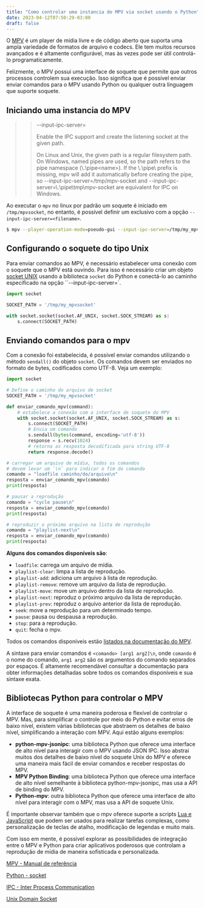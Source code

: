 ```yaml
---
title: "Como controlar uma instancia do MPV via socket usando o Python"
date: 2023-04-12T07:50:29-03:00
draft: false
---
```


O [MPV](https://mpv.io/) é um player de mídia livre e de código aberto que suporta uma ampla variedade de formatos de arquivo e codecs. Ele tem muitos recursos avançados e é altamente configurável, mas às vezes pode ser útil controlá-lo programaticamente. 

Felizmente, o MPV possui uma interface de soquete que permite que outros processos controlem sua execução. Isso significa que é possível enviar enviar comandos para o MPV usando Python ou qualquer outra linguagem que suporte soquete.


## Iniciando uma instancia do MPV 

>> --input-ipc-server=<filename>
>>
>>    Enable the IPC support and create the listening socket at the given path.
>>
>>    On Linux and Unix, the given path is a regular filesystem path. On Windows, named pipes are used, so the path refers to the pipe namespace (\\.\pipe\<name>). If the \\.\pipe\ prefix is missing, mpv will add it automatically before creating the pipe, so --input-ipc-server=/tmp/mpv-socket and --input-ipc-server=\\.\pipe\tmp\mpv-socket are equivalent for IPC on Windows.  

Ao executar o `mpv` no linux por padrão um soquete é iniciado em `/tmp/mpvsocket`, no entanto, é possível definir um exclusivo com a opção `--input-ipc-server=<filename>`. 


```bash
$ mpv --player-operation-mode=pseudo-gui --input-ipc-server=/tmp/my_mpvsocket
```

## Configurando o soquete do tipo Unix

Para enviar comandos ao MPV, é necessário estabelecer uma conexão com o soquete que o MPV está ouvindo. Para isso é necessário criar um objeto [socket UNIX](https://en.wikipedia.org/wiki/Unix_domain_socket) usando a biblioteca `socket` do Python e conectá-lo ao caminho especificado na opção ``--input-ipc-server=`. 


```python
import socket

SOCKET_PATH = '/tmp/my_mpvsocket'

with socket.socket(socket.AF_UNIX, socket.SOCK_STREAM) as s:
    s.connect(SOCKET_PATH)

```

## Enviando comandos para o mpv 

Com a conexão foi estabelecida, é possível enviar comandos utilizando o método `sendall()` do objeto `socket`. Os comandos devem ser enviados no formato de bytes, codificados como UTF-8. Veja um exemplo:


```python
import socket

# Define o caminho do arquivo de socket
SOCKET_PATH = '/tmp/my_mpvsocket'

def enviar_comando_mpv(command):
    # estabelece a conexão com a interface de soquete do MPV
    with socket.socket(socket.AF_UNIX, socket.SOCK_STREAM) as s:
        s.connect(SOCKET_PATH)
        # Envia um comando 
        s.sendall(bytes(command, encoding='utf-8'))
        response = s.recv(1024)
        # retorna as resposta decodificada para string UTF-8
        return response.decode()

# carregar um arquivo de mídia, todos os comandos 
# devem levar um `\n` para indicar o fim do comando
comando = "loadfile caminho/do/arquivo\n"
resposta = enviar_comando_mpv(comando)
print(resposta)

# pausar a reprodução
comando = "cycle pause\n"
resposta = enviar_comando_mpv(comando)
print(resposta)

# reproduzir o próximo arquivo na lista de reprodução
comando = "playlist-next\n"
resposta = enviar_comando_mpv(comando)
print(resposta)

```

**Alguns dos comandos disponíveis são**:

- `loadfile`: carrega um arquivo de mídia.
- `playlist-clear`: limpa a lista de reprodução.
- `playlist-add`: adiciona um arquivo à lista de reprodução.
- `playlist-remove`: remove um arquivo da lista de reprodução.
- `playlist-move`: move um arquivo dentro da lista de reprodução.
- `playlist-next`: reproduz o próximo arquivo da lista de reprodução.
- `playlist-prev`: reproduz o arquivo anterior da lista de reprodução.
- `seek`: move a reprodução para um determinado tempo.
- `pause`: pausa ou despausa a reprodução.
- `stop`: para a reprodução.
- `quit`: fecha o mpv.


Todos os comandos disponíveis estão [listados na documentação do MPV](https://mpv.io/manual/stable/#list-of-input-commands). 

A sintaxe para enviar comandos é  `<comando> [arg1 arg2]\n`, onde `comando` é o nome do comando, `arg1 arg2` são os argumentos do comando separados por espaços. É altamente recomendável consultar a documentação para obter informações detalhadas sobre todos os comandos disponíveis e sua sintaxe exata.

## Bibliotecas Python para controlar o MPV

A interface de soquete é uma maneira poderosa e flexível de controlar o MPV. Mas, para simplificar o controle por meio do Python e evitar erros de baixo nível, existem várias bibliotecas que abstraem os detalhes de baixo nível, simplificando a interação com MPV. Aqui estão alguns exemplos:

- **python-mpv-jsonipc**: uma biblioteca Python que oferece uma interface de alto nível para interagir com o MPV usando JSON IPC. Isso abstrai muitos dos detalhes de baixo nível do soquete Unix do MPV e oferece uma maneira mais fácil de enviar comandos e receber respostas do MPV.
- **MPV Python Binding**: uma biblioteca Python que oferece uma interface de alto nível semelhante à biblioteca python-mpv-jsonipc, mas usa a API de binding do MPV.
- **Python-mpv**: outra biblioteca Python que oferece uma interface de alto nível para interagir com o MPV, mas usa a API de soquete Unix.

É importante observar também que o mpv oferece suporte a scripts [Lua e JavaScript](https://github.com/mpv-player/mpv/wiki/User-Scripts) que podem ser usados para realizar tarefas complexas, como personalização de teclas de atalho, modificação de legendas e muito mais. 

Com isso em mente, é possível explorar as possibilidades de integração entre o MPV e Python para criar aplicativos poderosos que controlam a reprodução de mídia de maneira sofisticada e personalizada.


[MPV - Manual de referência](https://mpv.io/manual/)

[Python - socket](https://docs.python.org/3/library/socket.html#socket-families)

[IPC - Inter Process Communication](https://en.wikipedia.org/wiki/Inter-process_communication)

[Unix Domain Socket](https://en.wikipedia.org/wiki/Unix_domain_socket)
